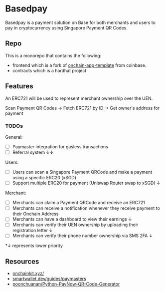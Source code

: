 # Basedpay

Basedpay is a payment solution on Base for both merchants and users to pay in cryptocurrency using Singapore Payment QR Codes.

## Repo

This is a monorepo that contains the following:

-   frontend which is a fork of [onchain-app-template](https://github.com/coinbase/onchain-app-template) from coinbase.
-   contracts which is a hardhat project

## Features

An ERC721 will be used to represent merchant ownership over the UEN.

Scan Payment QR Codes -> Fetch ERC721 by ID -> Get owner's address for payment

### TODOs

General:

-   [ ] Paymaster integration for gasless transactions
-   [ ] Referral system ↓↓

Users:

-   [ ] Users can scan a Singapore Payment QRCode and make a payment using a specific ERC20 (xSGD)
-   [ ] Support multiple ERC20 for payment (Uniswap Router swap to xSGD) ↓

Merchant:

-   [ ] Merchants can claim a Payment QRCode and receive an ERC721
-   [ ] Merchants can receive a notification whenever they receive payment to their Onchain Address
-   [ ] Merchants can have a dashboard to view their earnings ↓
-   [ ] Merchants can verify their UEN ownership by uploading their registration letter ↓
-   [ ] Merchants can verify their phone number ownership via SMS 2FA ↓

\*↓ represents lower priority

## Resources

-   [onchainkit.xyz/](https://onchainkit.xyz/)
-   [smartwallet.dev/guides/paymasters](https://www.smartwallet.dev/guides/paymasters)
-   [poonchuanan/Python-PayNow-QR-Code-Generator](https://github.com/poonchuanan/Python-PayNow-QR-Code-Generator)
